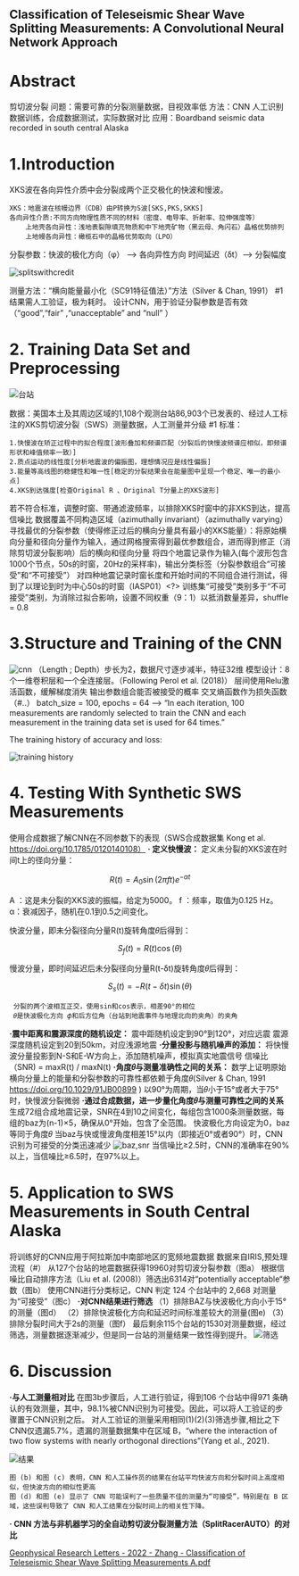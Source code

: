 ## Classification of Teleseismic Shear Wave Splitting Measurements: A Convolutional Neural Network Approach
# Abstract
  剪切波分裂
  问题：需要可靠的分裂测量数据，目视效率低
  方法：CNN 人工识别数据训练，合成数据测试，实际数据对比
  应用：Boardband seismic data recorded in south central Alaska

# 1.Introduction
  XKS波在各向异性介质中会分裂成两个正交极化的快波和慢波。
  ```
  XKS：地震波在核幔边界（CDB）由P转换为S波[SKS,PKS,SKKS]
  各向异性介质:不同方向物理性质不同的材料（密度、电导率、折射率、拉伸强度等）
      上地壳各向异性：浅地表裂隙填充物质和中下地壳矿物（黑云母、角闪石）晶格优势排列
      上地幔各向异性：橄榄石中的晶格优势取向（LPO）
 
  ```

  分裂参数：快波的极化方向（φ） -->  各向异性方向
                    时间延迟（δt）-->  分裂幅度
   
![splitswithcredit](https://github.com/user-attachments/assets/b8761590-9308-4025-bb9f-e1e1ed4694f2)

  测量方法：“横向能量最小化（SC91特征值法）”方法（Silver & Chan, 1991）
  #1
  结果需人工验证，极为耗时。
  设计CNN，用于验证分裂参数是否有效（“good”,“fair” ,“unacceptable” and “null” ）
  
# 2. Training Data Set and Preprocessing
![台站](https://github.com/user-attachments/assets/0ded0b27-4840-42a7-9c7a-d7faf384e17d)

  数据：美国本土及其周边区域的1,108个观测台站86,903个已发表的、经过人工标注的XKS剪切波分裂（SWS）测量数据，人工测量并分级
  #1
  标准：
  ```
  1.快慢波在矫正过程中的拟合程度[波形叠加和频谱匹配（分裂后的快慢波频谱应相似，即频谱形状和峰值频率一致）]
  2.质点运动的线性度[分析地震波的偏振图，理想情况应是线性偏振]
  3.能量等高线图的稳健性和唯一性[稳定的分裂结果会在能量图中呈现一个稳定、唯一的最小点]
  4.XKS到达强度[检查Original R 、Original T分量上的XKS波形]
  ```
  若不符合标准，调整时窗、带通滤波频率，以排除XKS时窗中的非XKS到达，提高信噪比
  数据覆盖不同构造区域（azimuthally invariant）（azimuthally varying）
  寻找最优的分裂参数（使得修正过后的横向分量具有最小的XKS能量）：将原始横向分量和径向分量作为输入，通过网格搜索得到最优参数组合，进而得到修正（消除剪切波分裂影响）后的横向和径向分量
  将四个地震记录作为输入(每个波形包含1000个节点，50s的时窗，20Hz的采样率)，输出分类标签（分裂参数组合“可接受”和“不可接受”）
  对四种地震记录时窗长度和开始时间的不同组合进行测试，得到了以理论到时为中心50s的时窗（IASP01）<?>
  训练集“可接受”类别多于“不可接受”类别，为消除过拟合影响，设置不同权重（9：1）以抵消数量差异，shuffle = 0.8

# 3.Structure and Training of the CNN
![cnn](https://github.com/user-attachments/assets/c61f8ee5-c4e0-415d-8956-89f6b1a71be7)
  （Length ; Depth）步长为2，数据尺寸逐步减半，特征32维
  模型设计：8个一维卷积层和一个全连接层。（Following Perol et al. (2018)）
  层间使用Relu激活函数，缓解梯度消失
  输出参数组合能否被接受的概率
  交叉熵函数作为损失函数 （#..）
  batch_size = 100, epochs = 64  --> “In each iteration, 100 measurements are randomly selected to train the CNN and each measurement in the training data set is used for 64 times.”
  
   The training history of accuracy and loss:   
 
![training history](https://github.com/user-attachments/assets/e625fb4d-5eaf-48cc-b6bf-e92368d059dd)

#  4. Testing With Synthetic SWS Measurements
  使用合成数据了解CNN在不同参数下的表现（SWS合成数据集   Kong et al.  
https://doi.org/10.1785/0120140108）
 **·  定义快慢波：**
   定义未分裂的XKS波在时间t上的径向分量：

  $$ R(t) = A_0 \sin(2 \pi f t) e^{-\alpha t} $$

  A ：这是未分裂的XKS波的振幅，给定为5000。
  f ：频率，取值为0.125 Hz。
  α：衰减因子，随机在0.1到0.5之间变化。

  快波分量，即未分裂径向分量R(t)旋转角度𝜃后得到：

  $$ S_f(t) = R(t) \cos(\theta) $$

  慢波分量，即时间延迟后未分裂径向分量R(t-δt)旋转角度𝜃后得到：

  $$ S_s(t) = -R(t - \delta t) \sin(\theta) $$

  ```
   分裂的两个波相互正交，使用sin和cos表示，相差90°的相位
   𝜃是快波极化方向 𝜙和后方位角（台站到地震事件与地理北向的夹角）的夹角
  ```
 **·震中距离和震源深度的随机设定：**
  震中距随机设定到90°到120°，对应远震
  震源深度随机设定到20到50km，对应浅源地震
 **·分量投影与随机噪声的添加：**
  将快慢波分量投影到N-S和E-W方向上，添加随机噪声，模拟真实地震信号
  信噪比（SNR) = maxR(t) / maxN(t)
  **·角度𝜃与测量准确性之间的关系：**
  数学上证明原始横向分量上的能量和分裂参数的可靠性都依赖于角度𝜃(Silver & Chan, 1991 https://doi.org/10.1029/91JB00899 )
  以90°为周期，当𝜃小于15°或者大于75°时，快慢波分裂微弱
  **·通过合成数据，进一步量化角度𝜃与测量可靠性之间的关系**
   生成72组合成地震记录，SNR在4到10之间变化，每组包含1000条测量数据，每组的baz为(n-1)×5，确保从0°开始，包含了全范围。
  快波极化方向设定为0，baz等同于角度𝜃
  当baz与快或慢波角度相差15°以内（即接近0°或者90°）时，CNN识别为可接受的分类迅速减少
![baz,snr](https://github.com/user-attachments/assets/f34dd2d2-c719-4e70-8602-07d748564bf2)
    当信噪比≥2.5时，CNN的准确率在90%以上，当信噪比≥6.5时，在97%以上。

# 5. Application to SWS Measurements in South Central Alaska
  将训练好的CNN应用于阿拉斯加中南部地区的宽频地震数据
  数据来自IRIS,预处理流程（#）
  从127个台站的地震数据获得19960对剪切波分裂参数（图a）
  根据信噪比自动排序方法（Liu et al. (2008)）筛选出6314对“potentially acceptable“参数（图b）
  使用CNN进行分类标记，CNN 判定 124 个台站中的 2,668 对测量为“可接受”（图c）
  **·对CNN结果进行筛选**
      （1）排除BAZ与快波极化方向小于15°的测量（图d）
      （2）排除快波极化方向和延迟时间标准差较大的测量(图e)
      （3）排除分裂时间大于2s的测量（图f）
   最后剩余115个台站的1530对测量数据，经过筛选，测量数据逐渐减少，但是同一台站的测量结果一致性得到提升。
![筛选](https://github.com/user-attachments/assets/93944b5f-beef-4865-9c65-ab7a995a79f8)
  
# 6. Discussion
  **·与人工测量相对比**
    在图3b步骤后，人工进行验证，得到106 个台站中得971 条确认的有效测量，其中，98.1%被CNN识别为可接受。因此，可以将人工验证的步骤置于CNN识别之后。
    对人工验证的测量采用相同(1)(2)(3)筛选步骤,相比之下CNN仅遗漏5.7%，遗漏的测量数据集中在区域 B，“where the interaction of two flow systems with nearly orthogonal directions”(Yang et al., 2021).

![结果](https://github.com/user-attachments/assets/d240cc06-2771-435e-84a5-b381cc61bdec)

    图 (b) 和图 (c) 表明，CNN 和人工操作员的结果在台站平均快波方向和分裂时间上高度相似，但快波方向的相似性更高
    图 (d) 和图 (e) 显示了 CNN 可能误判了一些质量不佳的测量为“可接受”，特别是在 B 区域，这些误判导致了 CNN 和人工结果在分裂时间上的相关性下降。

  **· CNN 方法与非机器学习的全自动剪切波分裂测量方法（SplitRacerAUTO）的对比**














[Geophysical Research Letters - 2022 - Zhang - Classification of Teleseismic Shear Wave Splitting Measurements  A.pdf](https://github.com/user-attachments/files/17540440/Geophysical.Research.Letters.-.2022.-.Zhang.-.Classification.of.Teleseismic.Shear.Wave.Splitting.Measurements.A.pdf)
